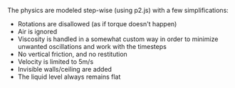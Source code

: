 The physics are modeled step-wise (using p2.js) with a few simplifications:

- Rotations are disallowed (as if torque doesn't happen)
- Air is ignored
- Viscosity is handled in a somewhat custom way in order to minimize unwanted oscillations and work with the timesteps
- No vertical friction, and no restitution
- Velocity is limited to 5m/s
- Invisible walls/ceiling are added
- The liquid level always remains flat